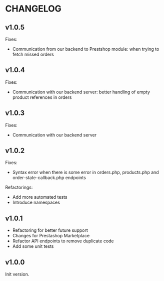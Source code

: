 # CHANGELOG

## v1.0.5

Fixes:
- Communication from our backend to Prestshop module: when trying to fetch missed orders


## v1.0.4

Fixes:
- Communication with our backend server: better handling of empty product references in orders


## v1.0.3

Fixes:
- Communication with our backend server


## v1.0.2

Fixes:
- Syntax error when there is some error in orders.php, products.php and order-state-callback.php endpoints

Refactorings:
- Add more automated tests
- Introduce namespaces


## v1.0.1

- Refactoring for better future support
- Changes for Prestashop Marketplace
- Refactor API endpoints to remove duplicate code
- Add some unit tests


## v1.0.0

Init version.
